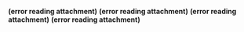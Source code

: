 **(error reading attachment)**
 **(error reading attachment)**
 **(error reading attachment)**
 **(error reading attachment)**